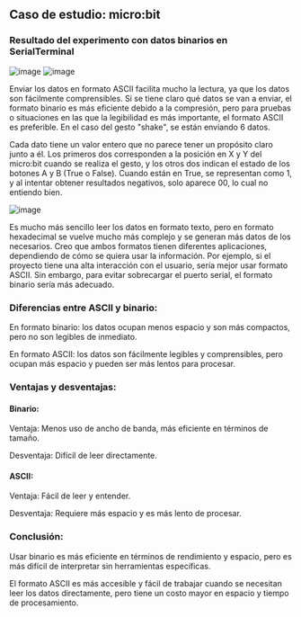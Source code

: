 ## Caso de estudio: micro:bit
### Resultado del experimento con datos binarios en SerialTerminal

![image](https://github.com/user-attachments/assets/02cefbad-11a7-400d-a9c0-6cf08fc9ed94)
![image](https://github.com/user-attachments/assets/dd6f577d-509b-4ebf-aff6-8e6682368d1a)

Enviar los datos en formato ASCII facilita mucho la lectura, ya que los datos son fácilmente comprensibles. Si se tiene claro qué datos se van a enviar, el formato binario es más eficiente debido a la compresión, pero para pruebas o situaciones en las que la legibilidad es más importante, el formato ASCII es preferible. En el caso del gesto "shake", se están enviando 6 datos.

Cada dato tiene un valor entero que no parece tener un propósito claro junto a él. Los primeros dos corresponden a la posición en X y Y del micro:bit cuando se realiza el gesto, y los otros dos indican el estado de los botones A y B (True o False). Cuando están en True, se representan como 1, y al intentar obtener resultados negativos, solo aparece 00, lo cual no entiendo bien.  

![image](https://github.com/user-attachments/assets/eba4a0fb-1c71-4d13-910d-040f7104c1f4)  

Es mucho más sencillo leer los datos en formato texto, pero en formato hexadecimal se vuelve mucho más complejo y se generan más datos de los necesarios. Creo que ambos formatos tienen diferentes aplicaciones, dependiendo de cómo se quiera usar la información. Por ejemplo, si el proyecto tiene una alta interacción con el usuario, sería mejor usar formato ASCII. Sin embargo, para evitar sobrecargar el puerto serial, el formato binario sería más adecuado.

### Diferencias entre ASCII y binario:

En formato binario: los datos ocupan menos espacio y son más compactos, pero no son legibles de inmediato.

En formato ASCII: los datos son fácilmente legibles y comprensibles, pero ocupan más espacio y pueden ser más lentos para procesar.

### Ventajas y desventajas:

#### Binario:

Ventaja: Menos uso de ancho de banda, más eficiente en términos de tamaño.

Desventaja: Difícil de leer directamente.

#### ASCII:

Ventaja: Fácil de leer y entender.

Desventaja: Requiere más espacio y es más lento de procesar.

### Conclusión:

Usar binario es más eficiente en términos de rendimiento y espacio, pero es más difícil de interpretar sin herramientas específicas.

El formato ASCII es más accesible y fácil de trabajar cuando se necesitan leer los datos directamente, pero tiene un costo mayor en espacio y tiempo de procesamiento.

